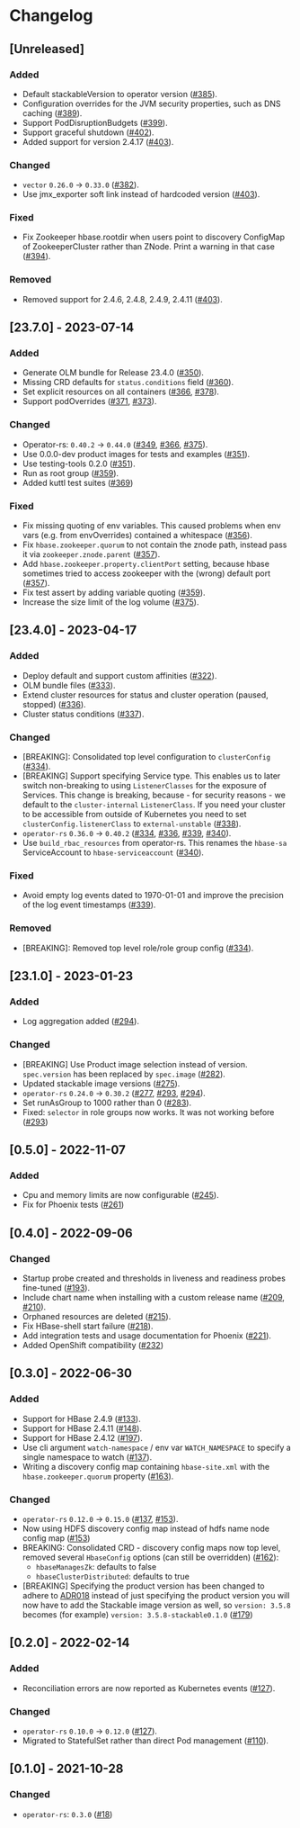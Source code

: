 # Changelog

## [Unreleased]

### Added

- Default stackableVersion to operator version ([#385]).
- Configuration overrides for the JVM security properties, such as DNS caching ([#389]).
- Support PodDisruptionBudgets ([#399]).
- Support graceful shutdown ([#402]).
- Added support for version 2.4.17 ([#403]).

### Changed

- `vector` `0.26.0` -> `0.33.0` ([#382]).
- Use jmx_exporter soft link instead of hardcoded version ([#403]).

### Fixed

- Fix Zookeeper hbase.rootdir when users point to discovery ConfigMap of ZookeeperCluster rather than ZNode. Print a warning in that case ([#394]).

### Removed

- Removed support for 2.4.6, 2.4.8, 2.4.9, 2.4.11 ([#403]).

[#382]: https://github.com/stackabletech/hbase-operator/pull/382
[#385]: https://github.com/stackabletech/hbase-operator/pull/385
[#389]: https://github.com/stackabletech/hbase-operator/pull/389
[#394]: https://github.com/stackabletech/hbase-operator/pull/394
[#399]: https://github.com/stackabletech/hbase-operator/pull/399
[#402]: https://github.com/stackabletech/hbase-operator/pull/402
[#403]: https://github.com/stackabletech/hbase-operator/pull/403

## [23.7.0] - 2023-07-14

### Added

- Generate OLM bundle for Release 23.4.0 ([#350]).
- Missing CRD defaults for `status.conditions` field ([#360]).
- Set explicit resources on all containers ([#366], [#378]).
- Support podOverrides ([#371], [#373]).

### Changed

- Operator-rs: `0.40.2` -> `0.44.0` ([#349], [#366], [#375]).
- Use 0.0.0-dev product images for tests and examples ([#351]).
- Use testing-tools 0.2.0 ([#351]).
- Run as root group ([#359]).
- Added kuttl test suites ([#369])

### Fixed

- Fix missing quoting of env variables. This caused problems when env vars (e.g. from envOverrides) contained a whitespace ([#356]).
- Fix `hbase.zookeeper.quorum` to not contain the znode path, instead pass it via `zookeeper.znode.parent` ([#357]).
- Add `hbase.zookeeper.property.clientPort` setting, because hbase sometimes tried to access zookeeper with the (wrong) default port ([#357]).
- Fix test assert by adding variable quoting ([#359]).
- Increase the size limit of the log volume ([#375]).

[#349]: https://github.com/stackabletech/hbase-operator/pull/349
[#350]: https://github.com/stackabletech/hbase-operator/pull/350
[#351]: https://github.com/stackabletech/hbase-operator/pull/351
[#356]: https://github.com/stackabletech/hbase-operator/pull/356
[#357]: https://github.com/stackabletech/hbase-operator/pull/357
[#359]: https://github.com/stackabletech/hbase-operator/pull/359
[#360]: https://github.com/stackabletech/hbase-operator/pull/360
[#366]: https://github.com/stackabletech/hbase-operator/pull/366
[#369]: https://github.com/stackabletech/hbase-operator/pull/369
[#371]: https://github.com/stackabletech/hbase-operator/pull/371
[#373]: https://github.com/stackabletech/hbase-operator/pull/373
[#375]: https://github.com/stackabletech/hbase-operator/pull/375
[#378]: https://github.com/stackabletech/hbase-operator/pull/378

## [23.4.0] - 2023-04-17

### Added

- Deploy default and support custom affinities ([#322]).
- OLM bundle files ([#333]).
- Extend cluster resources for status and cluster operation (paused, stopped) ([#336]).
- Cluster status conditions ([#337]).

### Changed

- [BREAKING]: Consolidated top level configuration to `clusterConfig` ([#334]).
- [BREAKING] Support specifying Service type.
  This enables us to later switch non-breaking to using `ListenerClasses` for the exposure of Services.
  This change is breaking, because - for security reasons - we default to the `cluster-internal` `ListenerClass`.
  If you need your cluster to be accessible from outside of Kubernetes you need to set `clusterConfig.listenerClass`
  to `external-unstable` ([#338]).
- `operator-rs` `0.36.0` -> `0.40.2` ([#334], [#336], [#339], [#340]).
- Use `build_rbac_resources` from operator-rs. This renames the `hbase-sa` ServiceAccount to `hbase-serviceaccount` ([#340]).

### Fixed

- Avoid empty log events dated to 1970-01-01 and improve the precision of the
  log event timestamps ([#339]).

### Removed

- [BREAKING]: Removed top level role/role group config ([#334]).

[#322]: https://github.com/stackabletech/hbase-operator/pull/322
[#333]: https://github.com/stackabletech/hbase-operator/pull/333
[#334]: https://github.com/stackabletech/hbase-operator/pull/334
[#336]: https://github.com/stackabletech/hbase-operator/pull/336
[#337]: https://github.com/stackabletech/hbase-operator/pull/337
[#338]: https://github.com/stackabletech/hbase-operator/pull/338
[#339]: https://github.com/stackabletech/hbase-operator/pull/339
[#340]: https://github.com/stackabletech/hbase-operator/pull/340

## [23.1.0] - 2023-01-23

### Added

- Log aggregation added ([#294]).

### Changed

- [BREAKING] Use Product image selection instead of version. `spec.version` has been replaced by `spec.image` ([#282]).
- Updated stackable image versions ([#275]).
- `operator-rs` `0.24.0` -> `0.30.2` ([#277], [#293], [#294]).
- Set runAsGroup to 1000 rather than 0 ([#283]).
- Fixed: `selector` in role groups now works. It was not working before ([#293])

[#275]: https://github.com/stackabletech/hbase-operator/pull/275
[#277]: https://github.com/stackabletech/hbase-operator/pull/277
[#282]: https://github.com/stackabletech/hbase-operator/pull/282
[#283]: https://github.com/stackabletech/hbase-operator/pull/283
[#293]: https://github.com/stackabletech/hbase-operator/pull/293
[#294]: https://github.com/stackabletech/hbase-operator/pull/294

## [0.5.0] - 2022-11-07

### Added

- Cpu and memory limits are now configurable ([#245]).
- Fix for Phoenix tests ([#261])

[#245]: https://github.com/stackabletech/hbase-operator/pull/245
[#261]: https://github.com/stackabletech/hbase-operator/pull/261

## [0.4.0] - 2022-09-06

### Changed

- Startup probe created and thresholds in liveness and readiness probes fine-tuned ([#193]).
- Include chart name when installing with a custom release name ([#209], [#210]).
- Orphaned resources are deleted ([#215]).
- Fix HBase-shell start failure ([#218]).
- Add integration tests and usage documentation for Phoenix ([#221]).
- Added OpenShift compatibility ([#232])

[#193]: https://github.com/stackabletech/hbase-operator/pull/193
[#209]: https://github.com/stackabletech/hbase-operator/pull/209
[#210]: https://github.com/stackabletech/hbase-operator/pull/210
[#215]: https://github.com/stackabletech/hbase-operator/pull/215
[#218]: https://github.com/stackabletech/hbase-operator/pull/218
[#221]: https://github.com/stackabletech/hbase-operator/pull/221
[#232]: https://github.com/stackabletech/hbase-operator/pull/232

## [0.3.0] - 2022-06-30

### Added

- Support for HBase 2.4.9 ([#133]).
- Support for HBase 2.4.11 ([#148]).
- Support for HBase 2.4.12 ([#197]).
- Use cli argument `watch-namespace` / env var `WATCH_NAMESPACE` to specify
  a single namespace to watch ([#137]).
- Writing a discovery config map containing `hbase-site.xml` with the `hbase.zookeeper.quorum` property ([#163]).

### Changed

- `operator-rs` `0.12.0` -> `0.15.0` ([#137], [#153]).
- Now using HDFS discovery config map instead of hdfs name node config map ([#153])
- BREAKING: Consolidated CRD - discovery config maps now top level, removed several `HbaseConfig` options (can still be overridden) ([#162]):
  - `hbaseManagesZk`: defaults to false
  - `hbaseClusterDistributed`: defaults to true
- [BREAKING] Specifying the product version has been changed to adhere to [ADR018](https://docs.stackable.tech/home/contributor/adr/ADR018-product_image_versioning.html) instead of just specifying the product version you will now have to add the Stackable image version as well, so `version: 3.5.8` becomes (for example) `version: 3.5.8-stackable0.1.0` ([#179])

[#133]: https://github.com/stackabletech/hbase-operator/pull/133
[#137]: https://github.com/stackabletech/hbase-operator/pull/137
[#148]: https://github.com/stackabletech/hbase-operator/pull/148
[#153]: https://github.com/stackabletech/hbase-operator/pull/153
[#162]: https://github.com/stackabletech/hbase-operator/pull/162
[#163]: https://github.com/stackabletech/hbase-operator/pull/163
[#179]: https://github.com/stackabletech/hbase-operator/pull/179
[#197]: https://github.com/stackabletech/hbase-operator/pull/197

## [0.2.0] - 2022-02-14

### Added

- Reconciliation errors are now reported as Kubernetes events ([#127]).

### Changed

- `operator-rs` `0.10.0` -> `0.12.0` ([#127]).
- Migrated to StatefulSet rather than direct Pod management ([#110]).

[#127]: https://github.com/stackabletech/hbase-operator/pull/127
[#110]: https://github.com/stackabletech/hbase-operator/pull/110

## [0.1.0] - 2021-10-28

### Changed

- `operator-rs`: `0.3.0` ([#18])

[#18]: https://github.com/stackabletech/hdfs-operator/pull/18
